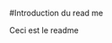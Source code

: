 #Introduction du read me 

Ceci est le readme

<!-- Newly generated -->


<!-- Updated at 2025-09-09T09:26:48.386Z -->


<!-- Updated at 2025-09-09T12:58:56.047Z -->
